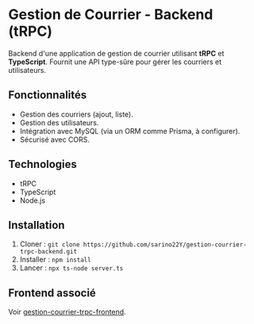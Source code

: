 # Gestion de Courrier - Backend (tRPC)

Backend d'une application de gestion de courrier utilisant **tRPC** et **TypeScript**. Fournit une API type-sûre pour gérer les courriers et utilisateurs.

## Fonctionnalités
- Gestion des courriers (ajout, liste).
- Gestion des utilisateurs.
- Intégration avec MySQL (via un ORM comme Prisma, à configurer).
- Sécurisé avec CORS.

## Technologies
- tRPC
- TypeScript
- Node.js

## Installation
1. Cloner : `git clone https://github.com/sarino22Y/gestion-courrier-trpc-backend.git`
2. Installer : `npm install`
3. Lancer : `npx ts-node server.ts`

## Frontend associé
Voir [gestion-courrier-trpc-frontend](https://github.com/sarino22Y/gestion-courrier-trpc-frontend).